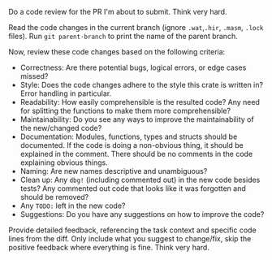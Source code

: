 Do a code review for the PR I'm about to submit. Think very hard.

Read the code changes in the current branch (ignore `.wat`,`.hir`,
`.masm`, `.lock` files). Run `git parent-branch` to print the
name of the parent branch.

Now, review these code changes based on the following criteria:
- Correctness: Are there potential bugs, logical errors, or edge cases missed?
- Style: Does the code changes adhere to the style this crate is written in? Error
   handling in particular.
- Readability: How easily comprehensible is the resulted code? Any need for splitting
   the functions to make them more comprehensible? 
- Maintainability: Do you see any ways to improve the maintainability of the new/changed code?
- Documentation: Modules, functions, types and structs should be documented.
   If the code is doing a non-obvious thing, it should be explained in the
comment. There should be no comments in the code explaining obvious things.
- Naming: Are new names descriptive and unambiguous? 
- Clean up: Any `dbg!` (including commented out) in the new code besides tests? 
Any commented out code that looks like it was forgotten and should be removed?
- Any `TODO:` left in the new code?
- Suggestions: Do you have any suggestions on how to improve the code?

Provide detailed feedback, referencing the task context and specific code lines
from the diff. Only include what you suggest to change/fix, skip the positive feedback
where everything is fine. 
Think very hard.
